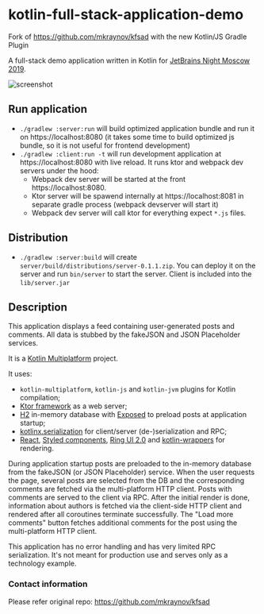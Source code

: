 # kotlin-full-stack-application-demo

Fork of https://github.com/mkraynov/kfsad with the new Kotlin/JS Gradle Plugin

A full-stack demo application written in Kotlin for [JetBrains Night Moscow 2019](https://info.jetbrains.com/jetbrains-night-moscow-2019).

![screenshot](images/screenshot.png)

## Run application

- `./gradlew :server:run` will build optimized application bundle and run it on https://localhost:8080 (it takes some time to build optimized js bundle, so it is not useful for frontend development)
- `./gradlew :client:run -t` will run development application at https://localhost:8080 with live reload. It runs ktor and webpack dev servers under the hood:
    - Webpack dev server will be started at the front https://localhost:8080.            
    - Ktor server will be spawend internally at https://localhost:8081 in separate gradle process (webpack devserver will start it)
    - Webpack dev server will call ktor for everything expect `*.js` files.     
    
## Distribution

- `./gradlew :server:build` will create `server/build/distributions/server-0.1.1.zip`. You can deploy it on the server and run `bin/server` to start the server. Client is included into the `lib/server.jar` 

## Description

This application displays a feed containing user-generated posts and comments. All data is stubbed by the fakeJSON and JSON Placeholder services.

It is a [Kotlin Multiplatform](https://kotlinlang.org/docs/reference/multiplatform.html) project.

It uses:
- `kotlin-multiplatform`, `kotlin-js` and `kotlin-jvm` plugins for Kotlin compilation;
- [Ktor framework](https://ktor.io) as a web server;
- [H2](http://www.h2database.com/html/main.html) in-memory database with [Exposed](https://github.com/JetBrains/Exposed) to preload posts at application startup;
- [kotlinx.serialization](https://github.com/Kotlin/kotlinx.serialization) for client/server (de-)serialization and RPC;
- [React](https://reactjs.org), [Styled components](https://www.styled-components.com), [Ring UI 2.0](https://jetbrains.github.io/ring-ui/develop-2.0/index.html) and [kotlin-wrappers](https://github.com/JetBrains/kotlin-wrappers) for rendering. 

During application startup posts are preloaded to the in-memory database from the fakeJSON (or JSON Placeholder) service. 
When the user requests the page, several posts are selected from the DB and the corresponding comments are fetched via the multi-platform HTTP client.
Posts with comments are served to the client via RPC. After the initial render is done, information about authors is fetched via the client-side HTTP client and rendered after all coroutines terminate successfully.
The "Load more comments" button fetches additional comments for the post using the multi-platform HTTP client.

This application has no error handling and has very limited RPC serialization. It's not meant for production use and serves only as a technology example.

### Contact information

Please refer original repo: https://github.com/mkraynov/kfsad